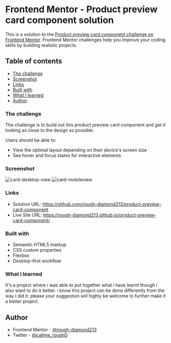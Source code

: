 # Frontend Mentor - Product preview card component solution

This is a solution to the [Product preview card component challenge on Frontend Mentor](https://www.frontendmentor.io/challenges/product-preview-card-component-GO7UmttRfa). Frontend Mentor challenges help you improve your coding skills by building realistic projects. 

## Table of contents


  - [The challenge](#the-challenge)
  - [Screenshot](#screenshot)
  - [Links](#links)
  - [Built with](#built-with)
  - [What I learned](#what-i-learned)
  - [Author](#author)


### The challenge
The challenge is to build out this product preview card component and get it looking as close to the design as possible.

Users should be able to:

- View the optimal layout depending on their device's screen size
- See hover and focus states for interactive elements

### Screenshot

![card-desktop-view](https://github.com/user-attachments/assets/0d6ffed7-627f-4898-9c95-d5da66823389)
![card-mobileview](https://github.com/user-attachments/assets/613c1093-9a97-4cd6-95a8-c310182dd12a)

### Links

- Solution URL: https://github.com/rough-diamond213/product-preview-card-component
- Live Site URL: https://rough-diamond213.github.io/product-preview-card-component/

### Built with

- Semantic HTML5 markup
- CSS custom properties
- Flexbox
- Desktop-first workflow

### What I learned

It's a project where i was able to put together what i have learnt though i also want to do it better. i know this project can be done differently from the way i did it. please your suggestion will highly be welcome to further make it a better project.


## Author

- Frontend Mentor - [@rough-diamond213](https://www.frontendmentor.io/profile/rough-diamond213)
- Twitter - [@callme_roughD](https://www.twitter.com/callme_roughD)

